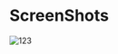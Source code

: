 # ScreenShots
![123](https://user-images.githubusercontent.com/48723212/79717523-185bd200-8304-11ea-94be-7bc42e728e0e.png)
